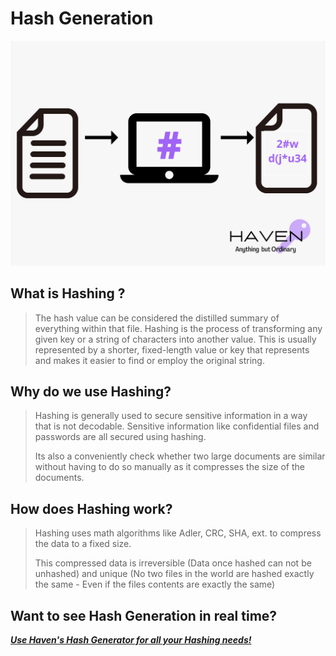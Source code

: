 # Hash Generation

![hash](./static/Hash.png)

## What is Hashing ?

> The hash value can be considered the distilled summary of everything within that file. Hashing is the process of transforming any given key or a string of characters into another value. This is usually represented by a shorter, fixed-length value or key that represents and makes it easier to find or employ the original string.

## Why do we use Hashing?

> Hashing is generally used to secure sensitive information in a way that is not decodable. Sensitive information like confidential files and passwords are all secured using hashing.
>
> Its also a conveniently check whether two large  documents are similar without having to do so manually as it compresses the size of the documents.

## How does Hashing work?

> Hashing uses math algorithms like Adler, CRC, SHA, ext. to compress the data to a fixed size.
>
> This compressed data is irreversible (Data once hashed can not be unhashed) and unique (No two files in the world are hashed exactly the same - Even if the files contents are exactly the same)

## Want to see Hash Generation in real time?

[***Use Haven's Hash Generator for all your Hashing needs!***](http://localhost:8000/Hash_Generator)
